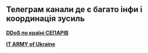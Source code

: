 ## Телеграм канали де є багато інфи і координація зусиль

[**DDoS по країні СЕПАРІВ**](https://t.me/+97Y45he5lOI2ZTky)

[**IT ARMY of Ukraine**](https://t.me/itarmyofukraine2022)